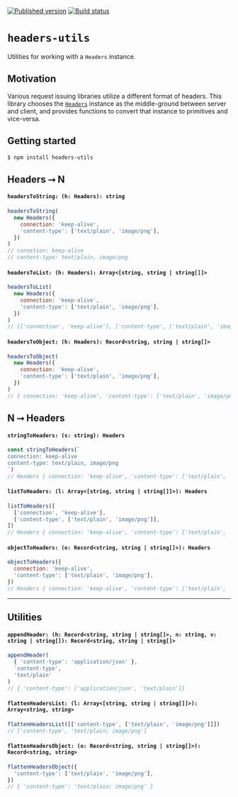 [![Published version](https://img.shields.io/npm/v/headers-utils.svg)](https://www.npmjs.com/package/headers-utils)
[![Build status](https://img.shields.io/circleci/project/github/mswjs/headers-utils/master.svg)](https://npmjs.com/package/headers-utils)

# `headers-utils`

Utilities for working with a `Headers` instance.

## Motivation

Various request issuing libraries utilize a different format of headers. This library chooses the [`Headers`](https://developer.mozilla.org/en-US/docs/Web/API/Headers) instance as the middle-ground between server and client, and provides functions to convert that instance to primitives and vice-versa.

## Getting started

```bash
$ npm install headers-utils
```

## Headers ⭢ N

#### `headersToString: (h: Headers): string`

```js
headersToString(
  new Headers({
    connection: 'keep-alive',
    'content-type': ['text/plain', 'image/png'],
  })
)
// connetion: keep-alive
// content-type: text/plain, image/png
```

#### `headersToList: (h: Headers): Array<[string, string | string[]]>`

```js
headersToList(
  new Headers({
    connection: 'keep-alive',
    'content-type': ['text/plain', 'image/png'],
  })
)
// [['connection', 'keep-alive'], ['content-type', ['text/plain', 'image/png']]]
```

#### `headersToObject: (h: Headers): Record<string, string | string[]>`

```js
headersToObject(
  new Headers({
    connection: 'keep-alive',
    'content-type': ['text/plain', 'image/png'],
  })
)
// { connection: 'keep-alive', 'content-type': ['text/plain', 'image/png'] }
```

## N ⭢ Headers

#### `stringToHeaders: (s: string): Headers`

```js
const stringToHeaders(`
connection: keep-alive
content-type: text/plain, image/png
`)
// Headers { connection: 'keep-alive', 'content-type': ['text/plain', 'image/png'] }
```

#### `listToHeaders: (l: Array<[string, string | string[]]>): Headers`

```js
listToHeaders([
  ['connection', 'keep-alive'],
  ['content-type', ['text/plain', 'image/png']],
])
// Headers { connection: 'keep-alive', 'content-type': ['text/plain', 'image/png'] }
```

#### `objectToHeaders: (o: Record<string, string | string[]>): Headers`

```js
objectToHeaders({
  connection: 'keep-alive',
  'content-type': ['text/plain', 'image/png'],
})
// Headers { connection: 'keep-alive', 'content-type': ['text/plain', 'image/png'] }
```

---

## Utilities

#### `appendHeader: (h: Record<string, string | string[]>, n: string, v: string | string[]): Record<string, string | string[]>`

```js
appendHeader(
  { 'content-type': 'application/json' },
  'content-type',
  'text/plain'
)
// { 'content-type': ['application/json', 'text/plain']}
```

#### `flattenHeadersList: (l: Array<[string, string | string[]]>): Array<string, string>`

```js
flattenHeadersList([['content-type', ['text/plain', 'image/png']]])
// ['content-type', 'text/plain; image/png']
```

#### `flattenHeadersObject: (o: Record<string, string | string[]>): Record<string, string>`

```js
flattenHeadersObject({
  'content-type': ['text/plain', 'image/png'],
})
// { 'content-type': 'text/plain; image/png' }
```
